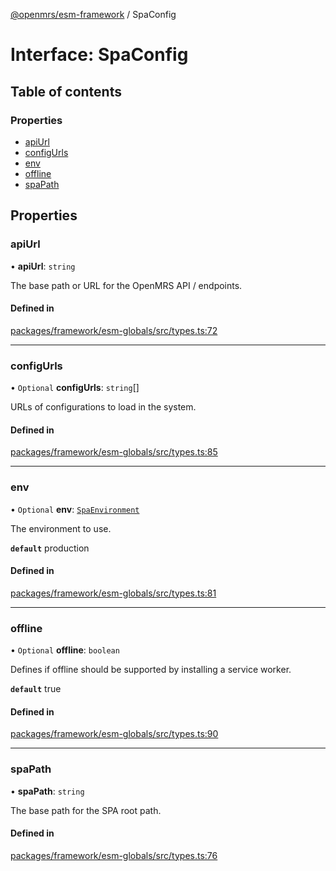 [@openmrs/esm-framework](../API.md) / SpaConfig

# Interface: SpaConfig

## Table of contents

### Properties

- [apiUrl](SpaConfig.md#apiurl)
- [configUrls](SpaConfig.md#configurls)
- [env](SpaConfig.md#env)
- [offline](SpaConfig.md#offline)
- [spaPath](SpaConfig.md#spapath)

## Properties

### apiUrl

• **apiUrl**: `string`

The base path or URL for the OpenMRS API / endpoints.

#### Defined in

[packages/framework/esm-globals/src/types.ts:72](https://github.com/nanfuka/openmrs-esm-core/blob/master/packages/framework/esm-globals/src/types.ts#L72)

___

### configUrls

• `Optional` **configUrls**: `string`[]

URLs of configurations to load in the system.

#### Defined in

[packages/framework/esm-globals/src/types.ts:85](https://github.com/nanfuka/openmrs-esm-core/blob/master/packages/framework/esm-globals/src/types.ts#L85)

___

### env

• `Optional` **env**: [`SpaEnvironment`](../API.md#spaenvironment)

The environment to use.

**`default`** production

#### Defined in

[packages/framework/esm-globals/src/types.ts:81](https://github.com/nanfuka/openmrs-esm-core/blob/master/packages/framework/esm-globals/src/types.ts#L81)

___

### offline

• `Optional` **offline**: `boolean`

Defines if offline should be supported by installing a service worker.

**`default`** true

#### Defined in

[packages/framework/esm-globals/src/types.ts:90](https://github.com/nanfuka/openmrs-esm-core/blob/master/packages/framework/esm-globals/src/types.ts#L90)

___

### spaPath

• **spaPath**: `string`

The base path for the SPA root path.

#### Defined in

[packages/framework/esm-globals/src/types.ts:76](https://github.com/nanfuka/openmrs-esm-core/blob/master/packages/framework/esm-globals/src/types.ts#L76)
